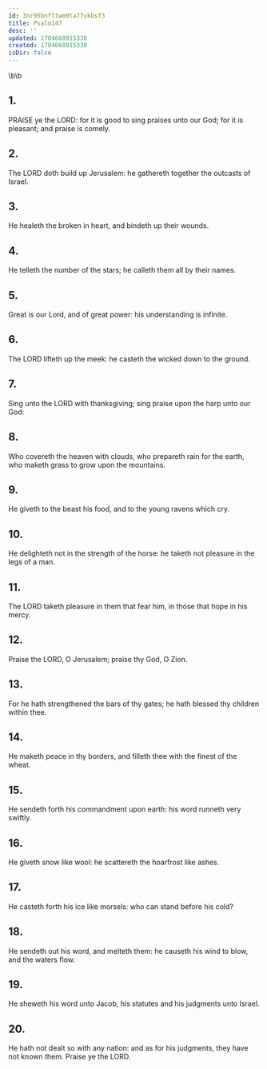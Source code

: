 ```yaml
---
id: 3nr95bnfltwm9ta77vkbsf3
title: Psalm147
desc: ''
updated: 1704668915338
created: 1704668915338
isDir: false
---
```

\b\b
## 1.
PRAISE ye the LORD: for it is good to sing praises unto our God; for it is pleasant; and praise is comely.
## 2.
The LORD doth build up Jerusalem: he gathereth together the outcasts of Israel.
## 3.
He healeth the broken in heart, and bindeth up their wounds.
## 4.
He telleth the number of the stars; he calleth them all by their names.
## 5.
Great is our Lord, and of great power: his understanding is infinite.
## 6.
The LORD lifteth up the meek: he casteth the wicked down to the ground.
## 7.
Sing unto the LORD with thanksgiving; sing praise upon the harp unto our God:
## 8.
Who covereth the heaven with clouds, who prepareth rain for the earth, who maketh grass to grow upon the mountains.
## 9.
He giveth to the beast his food, and to the young ravens which cry.
## 10.
He delighteth not in the strength of the horse: he taketh not pleasure in the legs of a man.
## 11.
The LORD taketh pleasure in them that fear him, in those that hope in his mercy.
## 12.
Praise the LORD, O Jerusalem; praise thy God, O Zion.
## 13.
For he hath strengthened the bars of thy gates; he hath blessed thy children within thee.
## 14.
He maketh peace in thy borders, and filleth thee with the finest of the wheat.
## 15.
He sendeth forth his commandment upon earth: his word runneth very swiftly.
## 16.
He giveth snow like wool: he scattereth the hoarfrost like ashes.
## 17.
He casteth forth his ice like morsels: who can stand before his cold?
## 18.
He sendeth out his word, and melteth them: he causeth his wind to blow, and the waters flow.
## 19.
He sheweth his word unto Jacob, his statutes and his judgments unto Israel.
## 20.
He hath not dealt so with any nation: and as for his judgments, they have not known them.  Praise ye the LORD.
